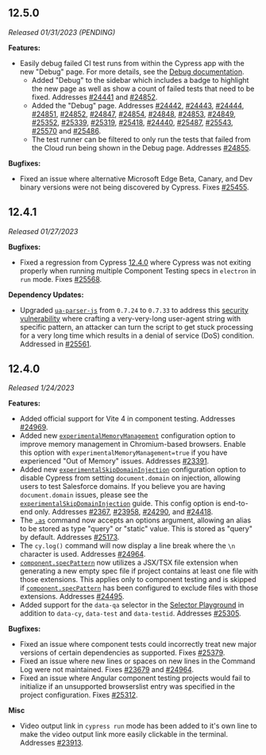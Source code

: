  <!-- See the ../guides/writing-the-cypress-changelog.md for details on writing the changelog. -->

## 12.5.0

_Released 01/31/2023 (PENDING)_

**Features:**

- Easily debug failed CI test runs from within the Cypress app with the new "Debug" page. For more details, see the [Debug documentation](https://on.cypress.io/debug-page). 
  - Added "Debug" to the sidebar which includes a badge to highlight the new page as well as show a count of failed tests that need to be fixed. Addresses [#24441](https://github.com/cypress-io/cypress/issues/24441) and [#24852](https://github.com/cypress-io/cypress/issues/24852).
  - Added the "Debug" page. Addresses
[#24442](https://github.com/cypress-io/cypress/issues/24442),
[#24443](https://github.com/cypress-io/cypress/issues/24443),
[#24444](https://github.com/cypress-io/cypress/issues/24444),
[#24851](https://github.com/cypress-io/cypress/issues/24851),
[#24852](https://github.com/cypress-io/cypress/issues/24852),
[#24847](https://github.com/cypress-io/cypress/issues/24847),
[#24854](https://github.com/cypress-io/cypress/issues/24854),
[#24848](https://github.com/cypress-io/cypress/issues/24848),
[#24853](https://github.com/cypress-io/cypress/issues/24853),
[#24849](https://github.com/cypress-io/cypress/issues/24849),
[#25352](https://github.com/cypress-io/cypress/issues/25352),
[#25339](https://github.com/cypress-io/cypress/issues/25339),
[#25319](https://github.com/cypress-io/cypress/issues/25319),
[#25418](https://github.com/cypress-io/cypress/issues/25418),
[#24440](https://github.com/cypress-io/cypress/issues/24440),
[#25487](https://github.com/cypress-io/cypress/issues/25487),
[#25543](https://github.com/cypress-io/cypress/issues/25543),
[#25570](https://github.com/cypress-io/cypress/issues/25570) and
[#25486](https://github.com/cypress-io/cypress/issues/25486).
  - The test runner can be filtered to only run the tests that failed from the Cloud run being shown in the Debug page. Addresses [#24855](https://github.com/cypress-io/cypress/issues/24855).

**Bugfixes:**

- Fixed an issue where alternative Microsoft Edge Beta, Canary, and Dev binary versions were not being discovered by Cypress. 
  Fixes [#25455](https://github.com/cypress-io/cypress/issues/25455).

## 12.4.1

_Released 01/27/2023_

**Bugfixes:**

- Fixed a regression from Cypress [12.4.0](https://docs.cypress.io/guides/references/changelog#12-4-0) where Cypress was not exiting properly when running multiple Component Testing specs in `electron` in `run` mode. Fixes [#25568](https://github.com/cypress-io/cypress/issues/25568).

**Dependency Updates:**

- Upgraded [`ua-parser-js`](https://github.com/faisalman/ua-parser-js) from `0.7.24` to `0.7.33` to address this [security vulnerability](https://github.com/faisalman/ua-parser-js/security/advisories/GHSA-fhg7-m89q-25r3) where crafting a very-very-long user-agent string with specific pattern, an attacker can turn the script to get stuck processing for a very long time which results in a denial of service (DoS) condition. Addressed in [#25561](https://github.com/cypress-io/cypress/pull/25561).

## 12.4.0

_Released 1/24/2023_

**Features:**

- Added official support for Vite 4 in component testing. Addresses
  [#24969](https://github.com/cypress-io/cypress/issues/24969).
- Added new
  [`experimentalMemoryManagement`](/guides/references/experiments#Configuration)
  configuration option to improve memory management in Chromium-based browsers.
  Enable this option with `experimentalMemoryManagement=true` if you have
  experienced "Out of Memory" issues. Addresses
  [#23391](https://github.com/cypress-io/cypress/issues/23391).
- Added new
  [`experimentalSkipDomainInjection`](/guides/references/experiments#Experimental-Skip-Domain-Injection)
  configuration option to disable Cypress from setting `document.domain` on
  injection, allowing users to test Salesforce domains. If you believe you are
  having `document.domain` issues, please see the
  [`experimentalSkipDomainInjection`](/guides/references/experiments#Experimental-Skip-Domain-Injection)
  guide. This config option is end-to-end only. Addresses
  [#2367](https://github.com/cypress-io/cypress/issues/2367),
  [#23958](https://github.com/cypress-io/cypress/issues/23958),
  [#24290](https://github.com/cypress-io/cypress/issues/24290), and
  [#24418](https://github.com/cypress-io/cypress/issues/24418).
- The [`.as`](/api/commands/as) command now accepts an options argument,
  allowing an alias to be stored as type "query" or "static" value. This is
  stored as "query" by default. Addresses
  [#25173](https://github.com/cypress-io/cypress/issues/25173).
- The `cy.log()` command will now display a line break where the `\n` character
  is used. Addresses
  [#24964](https://github.com/cypress-io/cypress/issues/24964).
- [`component.specPattern`](/guides/references/configuration#component) now
  utilizes a JSX/TSX file extension when generating a new empty spec file if
  project contains at least one file with those extensions. This applies only to
  component testing and is skipped if
  [`component.specPattern`](/guides/references/configuration#component) has been
  configured to exclude files with those extensions. Addresses
  [#24495](https://github.com/cypress-io/cypress/issues/24495).
- Added support for the `data-qa` selector in the
  [Selector Playground](guides/core-concepts/cypress-app#Selector-Playground) in
  addition to `data-cy`, `data-test` and `data-testid`. Addresses
  [#25305](https://github.com/cypress-io/cypress/issues/25305).

**Bugfixes:**

- Fixed an issue where component tests could incorrectly treat new major
  versions of certain dependencies as supported. Fixes
  [#25379](https://github.com/cypress-io/cypress/issues/25379).
- Fixed an issue where new lines or spaces on new lines in the Command Log were
  not maintained. Fixes
  [#23679](https://github.com/cypress-io/cypress/issues/23679) and
  [#24964](https://github.com/cypress-io/cypress/issues/24964).
- Fixed an issue where Angular component testing projects would fail to
  initialize if an unsupported browserslist entry was specified in the project
  configuration. Fixes
  [#25312](https://github.com/cypress-io/cypress/issues/25312).

**Misc**

- Video output link in `cypress run` mode has been added to it's own line to
  make the video output link more easily clickable in the terminal. Addresses
  [#23913](https://github.com/cypress-io/cypress/issues/23913).
